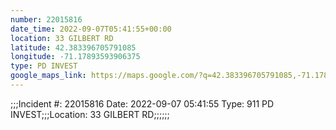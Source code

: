 ```yaml
---
number: 22015816
date_time: 2022-09-07T05:41:55+00:00
location: 33 GILBERT RD
latitude: 42.383396705791085
longitude: -71.17893593906375
type: PD INVEST
google_maps_link: https://maps.google.com/?q=42.383396705791085,-71.17893593906375
---
```


;;;Incident #: 22015816   Date: 2022-09-07 05:41:55   Type: 911 PD INVEST;;;Location: 33 GILBERT RD;;;;;;
